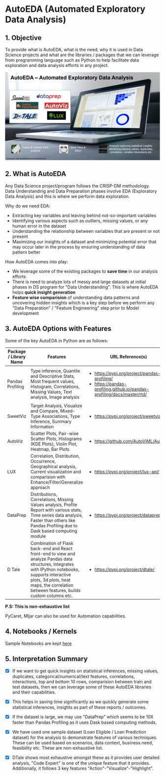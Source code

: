 # AutoEDA (Automated Exploratory Data Analysis)

## 1. Objective

To provide what is AutoEDA, what is the need, why it is used in Data Science projects and what are the libraries / packages that we can leverage from programming language such as Python to help facilitate data exploration and data analysis efforts in any project.

![AutoEDA](https://github.com/kkm24132/AutoEDA/blob/main/images/AutoEDA.png)

## 2. What is AutoEDA

Any Data Science project/program follows the CRISP-DM methodology. Data Understanding and Data Preparation phases involve EDA (Exploratory Data Analysis) and this is where we perform data exploration.

Why do we need EDA:
-	Extracting key variables and leaving behind not-so-important variables
-	Identifying various aspects such as outliers, missing values, or any human error in the dataset
-	Understanding the relationship between variables that are present or not present
-	Maximizing our insights of a dataset and minimizing potential error that may occur later in the process by ensuring understanding of data pattern better

How AutoEDA comes into play:
- We leverage some of the existing packages to **save time** in our analysis efforts
- There is need to analyze lots of messy and large datasets at initial phases in DS program for "Data Understanding". This is where AutoEDA helps **quick insight generation**
- **Feature wise comparision** of understanding data patterns and uncovering hidden insights which is a key step before we perform any "Data Preparation" / "Feature Engineering" step prior to Model development



## 3. AutoEDA Options with Features

Some of the key AutoEDA in Python are as follows:

Package / Library Name | Features                            | URL Reference(s)         |
-----------------------|-------------------------------------|--------------------------|
Pandas Profiling       | Type inference, Quantile and Descriptive Stats, Most frequent values, Histogram, Correlations, Missing Values, Text analysis, Image analysis |<ul> <li> https://pypi.org/project/pandas-profiling/ </li> <li> https://pandas-profiling.github.io/pandas-profiling/docs/master/rtd/ </li> |
SweetViz               | Target Analysis, Visualize and Compare, Mixed-Type Associations, Type Inference, Summary Information |<ul> <li> https://pypi.org/project/sweetviz/ </li> |
AutoViz                | Scatter Plots, Pair-wise Scatter Plots, Histograms (KDE Plots), Violin Plot, Heatmap, Bar Plots  | <ul> <li> https://github.com/AutoViML/AutoViz </li>|
LUX                    | Correlation, Distribution, Occurrence, Geographical analysis, Current visualization and comparision with Enhance/Filter/Generalize approach | <ul> <li> https://pypi.org/project/lux-api/ </li>|
DataPrep               | Distributions, Correlations, Missing Values analysis, Profile Report with various stats, Time series data analysis, Faster than others like Pandas Profiling due to Dask based computing module |<ul> <li> https://pypi.org/project/dataprep/ </li> |
D Tale                 | Combination of Flask back-end and React front-end to view and analyze Pandas data structures, Integrates with IPython notebooks, supports interactive plots, 3d plots, heat maps, the correlation between features, builds custom columns etc. | <ul> <li> https://pypi.org/project/dtale/ </li>|

**P.S: This is non-exhaustive list**

PyCaret, Mljar can also be used for Automation capabilities.
  
## 4. Notebooks / Kernels

Sample Notebooks are kept [here](https://github.com/kkm24132/AutoEDA/tree/main/notebooks)


## 5. Interpretation Summary

- [X] If we want to get quick insights on statistical inferences, missing values, duplicates, categorical/numerical/text features, correlations, interactions, top and bottom 10 rows, comparision between train and test datasets, then we can leverage some of these AutoEDA libraries and their capabilities.
- [X] This helps in saving time significantly as we quickly generate some statistical inferences, insights as part of these reports / outcomes.
- [X] If the dataset is large, we may use "DataPrep" which seems to be 10X faster than Pandas Profiling as it uses Dask based computing methods.
- [X] We have used one sample dataset (Loan Eligible / Loan Prediction dataset) for the analysis to demonstrate features of various techniques. These can be used based on scenarios, data context, business need, feasibility etc. These are non-exhaustive list.
- [X] DTale shows most exhaustive amongst these as it provides user detailed analysis, "Code Expert" is one of the unique feature that it provides. Additionally, it follows 3 key features "Action"-"Visualize"-"Highlight".
  

